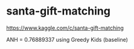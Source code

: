 # santa-gift-matching
https://www.kaggle.com/c/santa-gift-matching

ANH = 0.76889337 using Greedy Kids (baseline)
